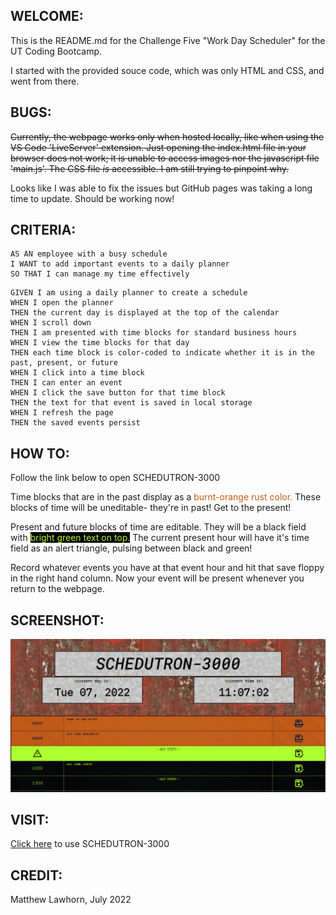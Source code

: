 ## WELCOME:
This is the README.md for the Challenge Five "Work Day Scheduler" for the UT Coding Bootcamp.

I started with the provided souce code, which was only HTML and CSS, and went from there.

## BUGS:

~~Currently, the webpage works only when hosted locally, like when using the VS Code 'LiveServer' extension. Just opening the index.html file in your browser does not work; it is unable to access images nor the javascript file 'main.js'. The CSS file *is* accessible. I am still trying to pinpoint why.~~

Looks like I was able to fix the issues but GitHub pages was taking a long time to update. Should be working now!

## CRITERIA: 

```
AS AN employee with a busy schedule
I WANT to add important events to a daily planner
SO THAT I can manage my time effectively
```

```
GIVEN I am using a daily planner to create a schedule
WHEN I open the planner
THEN the current day is displayed at the top of the calendar
WHEN I scroll down
THEN I am presented with time blocks for standard business hours
WHEN I view the time blocks for that day
THEN each time block is color-coded to indicate whether it is in the past, present, or future
WHEN I click into a time block
THEN I can enter an event
WHEN I click the save button for that time block
THEN the text for that event is saved in local storage
WHEN I refresh the page
THEN the saved events persist
```

## HOW TO:

Follow the link below to open SCHEDUTRON-3000

Time blocks that are in the past display as a <span style="color:rgb(194, 92, 25)">burnt-orange rust color.</span> These blocks of time will be uneditable- they're in past! Get to the present!

Present and future blocks of time are editable. They will be a black field with <span style="color:greenyellow; background:black">bright green text on top.</span> The current present hour will have it's time field as an alert triangle, pulsing between black and green!

Record whatever events you have at that event hour and hit that save floppy in the right hand column. Now your event will be present whenever you return to the webpage.

## SCREENSHOT:
<img src="./assets/images/SchedutronScreenshot.png" alt="Screenshot of around 11am" />

## VISIT:
[Click here](https://lawhornmatt.github.io/DayScheduler/) to use SCHEDUTRON-3000

## CREDIT:
Matthew Lawhorn, July 2022
